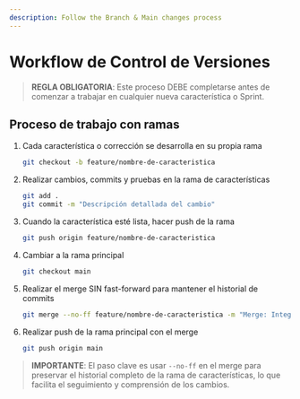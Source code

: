 ```yaml
---
description: Follow the Branch & Main changes process
---
```


# Workflow de Control de Versiones

> **REGLA OBLIGATORIA**: Este proceso DEBE completarse antes de comenzar a trabajar en cualquier nueva característica o Sprint.

## Proceso de trabajo con ramas

1. Cada característica o corrección se desarrolla en su propia rama
   ```bash
   git checkout -b feature/nombre-de-caracteristica
   ```

2. Realizar cambios, commits y pruebas en la rama de características
   ```bash
   git add .
   git commit -m "Descripción detallada del cambio"
   ```

3. Cuando la característica esté lista, hacer push de la rama
   ```bash
   git push origin feature/nombre-de-caracteristica
   ```

4. Cambiar a la rama principal
   ```bash
   git checkout main
   ```

5. Realizar el merge SIN fast-forward para mantener el historial de commits
   ```bash
   git merge --no-ff feature/nombre-de-caracteristica -m "Merge: Integración de nombre-de-caracteristica"
   ```

6. Realizar push de la rama principal con el merge
   ```bash
   git push origin main
   ```

> **IMPORTANTE**: El paso clave es usar `--no-ff` en el merge para preservar el historial completo de la rama de características, lo que facilita el seguimiento y comprensión de los cambios.